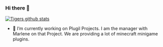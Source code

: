 ### Hi there 👋
[![Tigers github stats](https://github-readme-stats.vercel.app/api?username=Tigerpanzer02&count_private=true&show_icons=true&theme=vue)](https://github.com/anuraghazra/github-readme-stats)

- 🔭 I’m currently working on Plugil Projects. I am the manager with Marlene on that Project. We are providing a lot of minecraft minigame plugins.
